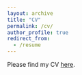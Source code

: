 ```yaml
---
layout: archive
title: "CV"
permalink: /cv/
author_profile: true
redirect_from:
  - /resume
---
```

Please find my CV [here](/files/CV_shuijing.pdf).

